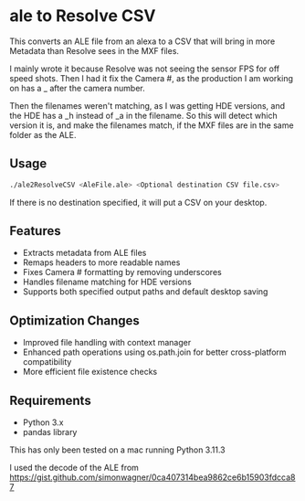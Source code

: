 # ale to Resolve CSV

This converts an ALE file from an alexa to a CSV that will bring in more Metadata than Resolve sees in the MXF files.

I mainly wrote it because Resolve was not seeing the sensor FPS for off speed shots. Then I had it fix the Camera #, as the production I am working on has a \_ after the camera number.

Then the filenames weren't matching, as I was getting HDE versions, and the HDE has a \_h instead of \_a in the filename. So this will detect which version it is, and make the filenames match, if the MXF files are in the same folder as the ALE.

## Usage

```bash
./ale2ResolveCSV <AleFile.ale> <Optional destination CSV file.csv>
```

If there is no destination specified, it will put a CSV on your desktop.

## Features

- Extracts metadata from ALE files
- Remaps headers to more readable names
- Fixes Camera # formatting by removing underscores
- Handles filename matching for HDE versions
- Supports both specified output paths and default desktop saving

## Optimization Changes

- Improved file handling with context manager
- Enhanced path operations using os.path.join for better cross-platform compatibility
- More efficient file existence checks

## Requirements

- Python 3.x
- pandas library

This has only been tested on a mac running Python 3.11.3

I used the decode of the ALE from https://gist.github.com/simonwagner/0ca407314bea9862ce6b15903fdcca87
